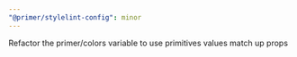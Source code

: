 ```yaml
---
"@primer/stylelint-config": minor
---
```


Refactor the primer/colors variable to use primitives values match up props
